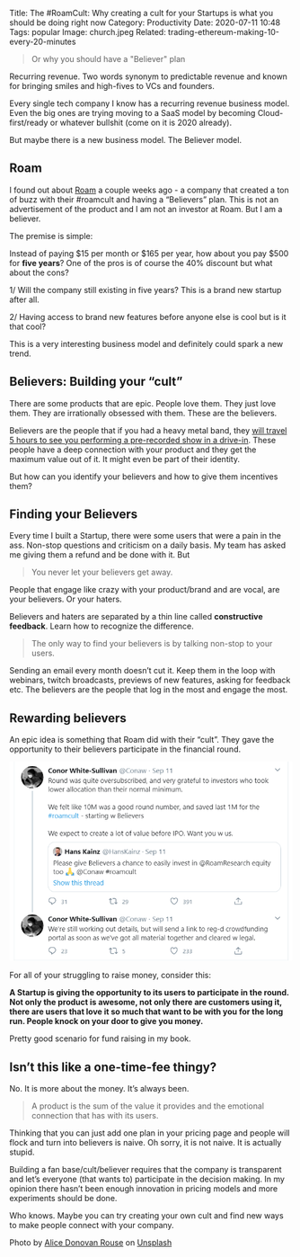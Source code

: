 Title: The #RoamCult: Why creating a cult for your Startups is what you should be doing right now
Category: Productivity 
Date: 2020-07-11 10:48
Tags: popular
Image: church.jpeg
Related: trading-ethereum-making-10-every-20-minutes

> Or why you should have a "Believer" plan

Recurring revenue. Two words synonym to predictable revenue and known for bringing smiles and high-fives to VCs and founders.

Every single tech company I know has a recurring revenue business model. Even the big ones are trying moving to a SaaS model by becoming Cloud-first/ready or whatever bullshit (come on it is 2020 already).

But maybe there is a new business model. The Believer model.

## Roam
I found out about [Roam](https://roamresearch.com/) a couple weeks ago - a company that created a ton of buzz with their #roamcult and having a “Believers” plan. This is not an advertisement of the product and I am not an investor at Roam. But I am a believer.

The premise is simple:

Instead of paying $15 per month or $165 per year, how about you pay $500 for **five years**? One of the pros is of course the 40% discount but what about the cons?

1/ Will the company still existing in five years? This is a brand new startup after all.

2/ Having access to brand new features before anyone else is cool but is it that cool?

This is a very interesting business model and definitely could spark a new trend.

## Believers: Building your “cult”

There are some products that are epic. People love them. They just love them. They are irrationally obsessed with them. These are the believers.

Believers are the people that if you had a heavy metal band, they [will travel 5 hours to see you performing a pre-recorded show in a drive-in](https://www.rollingstone.com/music/music-news/metallica-drive-in-shows-1041638/). These people have a deep connection with your product and they get the maximum value out of it. It might even be part of their identity.

But how can you identify your believers and how to give them incentives them?

## Finding your Believers

Every time I built a Startup, there were some users that were a pain in the ass. Non-stop questions and criticism on a daily basis. My team has asked me giving them a refund and be done with it. But

> You never let your believers get away.

People that engage like crazy with your product/brand and are vocal, are your believers. Or your haters.

Believers and haters are separated by a thin line called **constructive feedback**. Learn how to recognize the difference.

> The only way to find your believers is by talking non-stop to your users.

Sending an email every month doesn’t cut it. Keep them in the loop with webinars, twitch broadcasts, previews of new features, asking for feedback etc. The believers are the people that log in the most and engage the most.

## Rewarding believers

An epic idea is something that Roam did with their “cult”. They gave the opportunity to their believers participate in the financial round.

![](/images/roam.PNG)

For all of your struggling to raise money, consider this:

**A Startup is giving the opportunity to its users to participate in the round. Not only the product is awesome, not only there are customers using it, there are users that love it so much that want to be with you for the long run. People knock on your door to give you money.**

Pretty good scenario for fund raising in my book.

## Isn’t this like a one-time-fee thingy?

No. It is more about the money. It’s always been.

> A product is the sum of the value it provides and the emotional connection that has with its users.

Thinking that you can just add one plan in your pricing page and people will flock and turn into believers is naive. Oh sorry, it is not naive. It is actually stupid.

Building a fan base/cult/believer requires that the company is transparent and let’s everyone (that wants to) participate in the decision making. In my opinion there hasn’t been enough innovation in pricing models and more experiments should be done.

Who knows. Maybe you can try creating your own cult and find new ways to make people connect with your company.

Photo by [Alice Donovan Rouse](https://unsplash.com/@alicekat?utm_source=unsplash&utm_medium=referral&utm_content=creditCopyText) on [Unsplash](https://unsplash.com/s/photos/roam?utm_source=unsplash&utm_medium=referral&utm_content=creditCopyText)